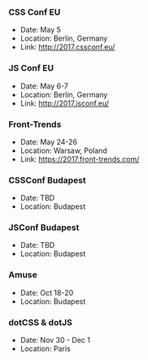### CSS Conf EU

- Date: May 5  
- Location: Berlin, Germany  
- Link: http://2017.cssconf.eu/  

### JS Conf EU

- Date: May 6-7
- Location: Berlin, Germany
- Link: http://2017.jsconf.eu/

### Front-Trends

- Date: May 24-26
- Location: Warsaw, Poland
- Link: https://2017.front-trends.com/

### CSSConf Budapest

- Date: TBD
- Location: Budapest

### JSConf Budapest

- Date: TBD
- Location: Budapest

### Amuse

- Date: Oct 18-20 
- Location: Budapest

### dotCSS & dotJS 

- Date: Nov 30 - Dec 1
- Location: Paris
